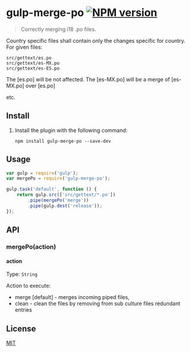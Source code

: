 # gulp-merge-po [![NPM version](https://badge.fury.io/js/gulp-concat-po.png)](https://www.npmjs.org/package/gulp-merge-po)

> Correctly merging i18 .po files.

Country specific files shall contain only the changes specific for country. For given files:

```
src/gettext/es.po
src/gettext/es-MX.po
src/gettext/es-ES.po
```

The [es.po] will be not affected.
The [es-MX.po] will be a merge of [es-MX.po] over [es.po] 

etc.

## Install

1. Install the plugin with the following command:

	```shell
	npm install gulp-merge-po --save-dev
	```


## Usage

```js
var gulp = require('gulp');
var mergePo = require('gulp-merge-po');

gulp.task('default', function () {
    return gulp.src(['src/gettext/*.po'])
        .pipe(mergePo('merge'))
        .pipe(gulp.dest('release'));
});
```


## API

### mergePo(action)

#### action

Type: `String`

Action to execute:

- merge [default] - merges incoming piped files,
- clean - clean the files by removing from sub culture files redundant entries

## License

[MIT](http://opensource.org/licenses/MIT)
